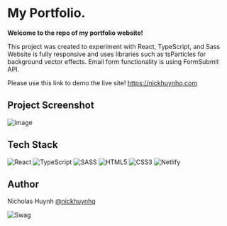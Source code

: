 # My Portfolio.

**Welcome to the repo of my portfolio website!**

This project was created to experiment with React, TypeScript, and Sass
Website is fully responsive and uses libraries such as tsParticles for background vector effects.
Email form functionality is using FormSubmit API.

Please use this link to demo the live site!
https://nickhuynhq.com

## Project Screenshot
![image](https://user-images.githubusercontent.com/71597829/222938411-c110d98d-9cd2-477d-9858-1d7f7b02d231.png)

## Tech Stack
![React](https://img.shields.io/badge/react-%2320232a.svg?style=for-the-badge&logo=react&logoColor=%2361DAFB)
![TypeScript](https://img.shields.io/badge/TypeScript-007ACC?style=for-the-badge&logo=typescript&logoColor=white)
![SASS](https://img.shields.io/badge/SASS-hotpink.svg?style=for-the-badge&logo=SASS&logoColor=white)
![HTML5](https://img.shields.io/badge/HTML5-E34F26?style=for-the-badge&logo=html5&logoColor=white)
![CSS3](https://img.shields.io/badge/css3-%231572B6.svg?style=for-the-badge&logo=css3&logoColor=white)
![Netlify](https://img.shields.io/badge/Netlify-00C7B7?style=for-the-badge&logo=netlify&logoColor=white)

## Author

Nicholas Huynh [@nickhuynhq](https://github.com/nickhuynhq)

![Swag](http://ForTheBadge.com/images/badges/built-with-swag.svg)
